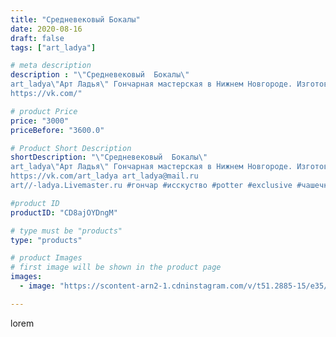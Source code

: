 ```yaml
---
title: "Средневековый Бокалы"
date: 2020-08-16
draft: false
tags: ["art_ladya"]

# meta description
description : "\"Средневековый  Бокалы\" 
art_ladya\"Арт Ладья\" Гончарная мастерская в Нижнем Новгороде. Изготовление керамики и мастер//-классы по обучению. 
https://vk.com/"

# product Price
price: "3000"
priceBefore: "3600.0"

# Product Short Description
shortDescription: "\"Средневековый  Бокалы\" 
art_ladya\"Арт Ладья\" Гончарная мастерская в Нижнем Новгороде. Изготовление керамики и мастер//-классы по обучению. 
https://vk.com/art_ladya art_ladya@mail.ru 
art//-ladya.Livemaster.ru #гончар #исскуство #potter #exclusive #чашечки #керамикаручнаяработа #керамиканазаказ #handmade #керамика #гончарнаяпосуда #эксклюзивнаякерамика #painter #бокалы #decor #ceramicar #nntoday #claygoods #restaurant #earthenware #ceramic #design #cup #европейскаяпосуда #ceramicart #реконструкциясредневековья #средневековаяпосуда #бокал #авторскаякерамика #europeancup"

#product ID
productID: "CD8ajOYDngM"

# type must be "products"
type: "products"

# product Images
# first image will be shown in the product page
images:
  - image: "https://scontent-arn2-1.cdninstagram.com/v/t51.2885-15/e35/117440033_997671567351463_5536216910769652260_n.jpg?se=7&tp=1&_nc_ht=scontent-arn2-1.cdninstagram.com&_nc_cat=107&_nc_ohc=_3qhm0U1SVIAX_NXGdK&ccb=7-4&oh=2ca50f3f267c30e83867685a9fe04d20&oe=60839398&_nc_sid=86f79a&ig_cache_key=MjM3Njg5MTQ3MzE3MTc0MDY4NA%3D%3D.2-ccb7-4"

---
```

lorem
